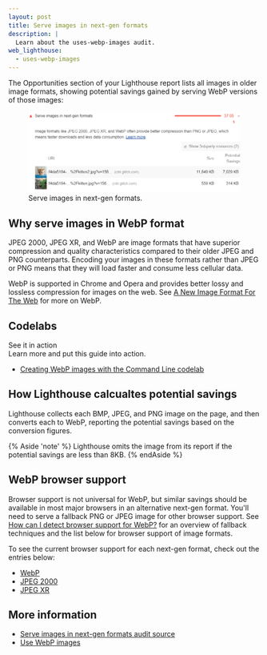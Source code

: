 ```yaml
---
layout: post
title: Serve images in next-gen formats
description: |
  Learn about the uses-webp-images audit.
web_lighthouse:
  - uses-webp-images
---
```


The Opportunities section of your Lighthouse report lists all images
in older image formats,
showing potential savings gained by serving WebP versions of those images:

<figure class="w-figure">
  <img class="w-screenshot w-screenshot--filled" src="uses-webp-images.png" alt="Serve images in next-gen formats">
  <figcaption class="w-figcaption">
    Serve images in next-gen formats.
  </figcaption>
</figure>

## Why serve images in WebP format

JPEG 2000, JPEG XR, and WebP are image formats that have superior compression and quality characteristics compared to their older JPEG and PNG counterparts. Encoding your images in these formats rather than JPEG or PNG means that they will load faster and consume less cellular data.

WebP is supported in Chrome and Opera and provides better lossy and lossless compression for images on the web.
See [A New Image Format For The Web](https://developers.google.com/speed/webp/)
for more on WebP.

<div class="w-codelabs-callout">
  <div class="w-codelabs-callout__header">
    <h2 class="w-codelabs-callout__lockup">Codelabs</h2>
    <div class="w-codelabs-callout__headline">See it in action</div>
    <div class="w-codelabs-callout__blurb">
      Learn more and put this guide into action.
    </div>
  </div>
  <ul class="w-unstyled-list w-codelabs-callout__list">
    <li class="w-codelabs-callout__listitem">
      <a class="w-codelabs-callout__link" href="/codelab-serve-images-webp">
        Creating WebP images with the Command Line codelab
      </a>
    </li>
  </ul>
</div>

## How Lighthouse calcualtes potential savings

Lighthouse collects each BMP, JPEG, and PNG image on the page,
and then converts each to WebP,
reporting the potential savings based on the conversion figures.

{% Aside 'note' %}
Lighthouse omits the image from its report if the potential savings are less than 8KB.
{% endAside %}

## WebP browser support

Browser support is not universal for WebP, but similar savings should be available in most major browsers in an alternative next-gen format. You'll need to serve a fallback PNG or JPEG image for other browser support. See
[How can I detect browser support for WebP?](https://developers.google.com/speed/webp/faq#how_can_i_detect_browser_support_for_webp) for an overview of fallback techniques and the list below for browser support of image formats.

To see the current browser support for each next-gen format, check out the entries below:

- [WebP](https://caniuse.com/#feat=webp)
- [JPEG 2000](https://caniuse.com/#feat=jpeg2000)
- [JPEG XR](https://caniuse.com/#feat=jpegxr)

## More information

- [Serve images in next-gen formats audit source](https://github.com/GoogleChrome/lighthouse/blob/master/lighthouse-core/audits/byte-efficiency/uses-webp-images.js)
- [Use WebP images](/serve-images-webp)
